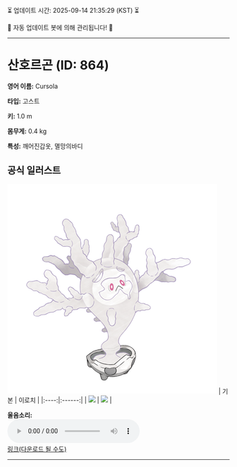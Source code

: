
⏳ 업데이트 시간: 2025-09-14 21:35:29 (KST) ⏳

🤖 자동 업데이트 봇에 의해 관리됩니다! 🤖

---

# 산호르곤 (ID: 864)
**영어 이름:** Cursola

**타입:** 고스트

**키:** 1.0 m

**몸무게:** 0.4 kg

**특성:** 깨어진갑옷, 멸망의바디

## 공식 일러스트
![](https://raw.githubusercontent.com/PokeAPI/sprites/master/sprites/pokemon/other/official-artwork/864.png)
| 기본 | 이로치 |
|:----:|:------:|
| <img src="http://play.pokemonshowdown.com/sprites/ani/cursola.gif" width="200"> | <img src="http://play.pokemonshowdown.com/sprites/ani-shiny/cursola.gif" width="200"> |

**울음소리:**<br><audio controls src="https://raw.githubusercontent.com/PokeAPI/cries/main/cries/pokemon/latest/864.ogg"></audio><br> [링크(다운로드 될 수도)](https://raw.githubusercontent.com/PokeAPI/cries/main/cries/pokemon/latest/864.ogg)


---

